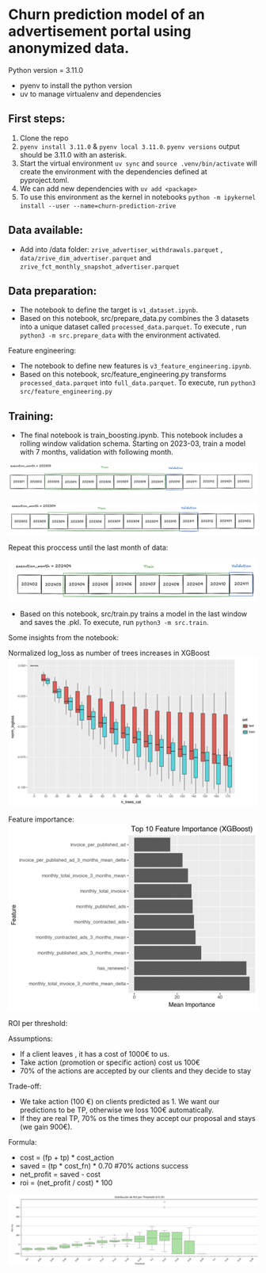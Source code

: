 # Churn prediction model of an advertisement portal using anonymized data.

Python version = 3.11.0 
- pyenv to install the python version
- uv to manage virtualenv and dependencies

## First steps:
1. Clone the repo
2. `pyenv install 3.11.0` & `pyenv local 3.11.0`. `pyenv versions` output should be 3.11.0 with an asterisk.
3. Start the virtual environment `uv sync` and `source .venv/bin/activate` will create the environment with the dependencies defined at pyproject.toml.
4. We can add new dependencies with `uv add <package>`
5. To use this environment as the kernel in notebooks `python -m ipykernel install --user --name=churn-prediction-zrive`



## Data available:
- Add into /data folder: `zrive_advertiser_withdrawals.parquet` , `data/zrive_dim_advertiser.parquet` and `zrive_fct_monthly_snapshot_advertiser.parquet`


## Data preparation:

- The notebook to define the target is `v1_dataset.ipynb`. 
- Based on this notebook, src/prepare_data.py combines the 3 datasets into a unique dataset called `processed_data.parquet`. To execute , run `python3 -m src.prepare_data` with the environment activated.

Feature engineering:

- The notebook to define new features is `v3_feature_engineering.ipynb`.
- Based on this notebook, src/feature_engineering.py transforms `processed_data.parquet` into `full_data.parquet`. To execute, run `python3 src/feature_engineering.py`

## Training:

- The final notebook is train_boosting.ipynb. This notebook includes a rolling window validation schema. 
Starting on 2023-03, train a model with 7 months, validation with following month.

![validation_schema](images/validation_schema.png)

![validation_schema2](images/validation_schema2.png)

Repeat this proccess until the last month of data:

![validation_schema3](images/validation_schema3.png)

- Based on this notebook, src/train.py trains a model in the last window and saves the .pkl. To execute, run `python3 -m src.train`. 


Some insights from the notebook:


Normalized log_loss as number of trees increases in XGBoost
![log_loss](images/log_loss_through_trees.png)

Feature importance:
![feature_importance](images/feature_importance.png)

ROI per threshold:

Assumptions:

- If a client leaves , it has a cost of 1000€ to us.
- Take action (promotion or specific action) cost us 100€
- 70% of the actions are accepted by our clients and they decide to stay

Trade-off:

- We take action (100 €) on clients predicted as 1. We want our predictions to be TP, otherwise we loss 100€ automatically.
- If they are real TP, 70% os the times they accept our proposal and stays (we gain 900€).

Formula:

- cost = (fp + tp) * cost_action
- saved = (tp * cost_fn) * 0.70   #70% actions success
- net_profit = saved - cost
- roi = (net_profit / cost) * 100 


![roi](images/roi_per_threshold.png)




